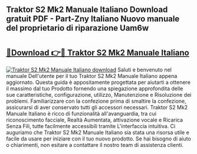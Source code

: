 ## Traktor S2 Mk2 Manuale Italiano Download gratuit PDF - Part-Zny Italiano Nuovo manuale del proprietario di riparazione Uam6w

# <h2><a href="http://dfajxn.blite.top/?on=Traktor+S2+Mk2+Manuale+Italiano">🔗Download 👉🔴 Traktor S2 Mk2 Manuale Italiano</a></h2>

[![Traktor S2 Mk2 Manuale Italiano download](https://i.imgur.com/lujVjoI.png)](http://dfajxn.blite.top/?on=Traktor+S2+Mk2+Manuale+Italiano)
Saluti e benvenuto nel manuale Dell'utente per il tuo Traktor S2 Mk2 Manuale Italiano appena aggiornato. Questa guida è appositamente progettata per aiutarti a ottenere il massimo dal tuo Prodotto fornendo una spiegazione approfondita delle sue caratteristiche, configurazione, utilizzo, Manutenzione e Risoluzione dei problemi. Familiarizzare con la confezione prima di smaltire la confezione, assicurarsi di aver conservato tutti gli accessori necessari. Traktor S2 Mk2 Manuale Italiano è ricco di funzionalità all'avanguardia, tra cui riconoscimento facciale, Realtà Aumentata, attivazione vocale e Ricarica Senza Fili, tutte facilmente accessibili tramite L'interfaccia intuitiva. Ci auguriamo che Traktor S2 Mk2 Manuale Italiano sia stata una risorsa utile e facile da usare per iniziare con il tuo nuovo prodotto. Se hai bisogno di aiuto o chiarimenti, non esitare a contattare il nostro team di assistenza clienti.
